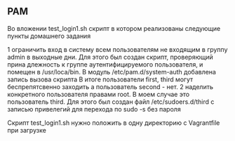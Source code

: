 ## PAM
Во вложении test_login1.sh скрипт в котором реализованы следующие пункты домашнего задания

 1 ограничить вход в систему всем пользователям не входящим в группу admin в выходные дни. Для этого был создан скрипт, проверяющий прина
    длежность к группе аутентифицируемого пользователя, и помещен в /usr/loca/bin.  В модуль /etc/pam.d/system-auth добавлена запись вызова скрипта
    В итоге пользователи first, third могут беспрепятсвенно заходить а пользователь second - нет.
 2 наделить конкретного пользователя правами root. В моем случае это пользователь third. Для этого был создан файл  /etc/sudoers.d/third c записью привелегий для перехода по sudo -s без пароля

Скрипт test_login1.sh нужно положить в одну директорию с Vagrantfile при загрузке
